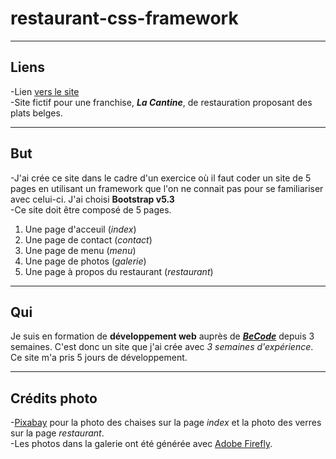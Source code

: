 # restaurant-css-framework   
   
---    
    
## Liens    
   
-Lien [vers le site](https://gigithegiraffe.github.io/restaurant-css-framework/)   
-Site fictif pour une franchise, ***La Cantine***, de restauration proposant des plats belges. 
    
---   
    
## But   
   
-J'ai crée ce site dans le cadre d'un exercice où il faut coder un site de 5 pages en utilisant un framework que l'on ne connait pas pour se familiariser avec celui-ci. J'ai choisi **Bootstrap v5.3**   
-Ce site doit être composé de 5 pages.    
1. Une page d'acceuil (*index*)    
2. Une page de contact (*contact*)   
3. Une page de menu (*menu*)   
4. Une page de photos (*galerie*)    
5. Une page à propos du restaurant (*restaurant*)    
    
---
    
## Qui 
   
Je suis en formation de **développement web** auprès de [***BeCode***](https://becode.org/fr/les-formations/junior-developer/) depuis 3 semaines. C'est donc un site que j'ai crée avec *3 semaines d'expérience*.
Ce site m'a pris 5 jours de développement.
   
---   
   
## Crédits photo   
    
-[Pixabay](https://pixabay.com/fr/) pour la photo des chaises sur la page *index* et la photo des verres sur la page *restaurant*.   
-Les photos dans la galerie ont été générée avec [Adobe Firefly](https://www.adobe.com/fr/products/firefly.html).   
